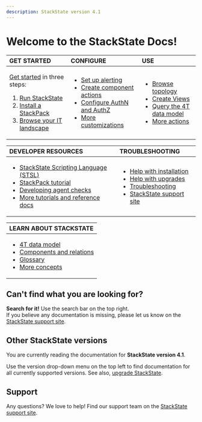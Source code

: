 ```yaml
---
description: StackState version 4.1
---
```


# Welcome to the StackState Docs!

<table>
  <thead>
    <tr>
      <th style="text-align:left">GET STARTED</th>
      <th style="text-align:left">CONFIGURE</th>
      <th style="text-align:left">USE</th>
    </tr>
  </thead>
  <tbody>
    <tr>
      <td style="text-align:left">
        <p> <a href="getting_started.md">Get started</a> in three steps:</p>
        <ol>
          <li><a href="setup/">Run StackState</a>
          </li>
          <li><a href="stackpacks/">Install a StackPack</a>
          </li>
          <li><a href="use/perspectives/topology-perspective.md">Browse your IT landscape</a>
          </li>
        </ol>
      </td>
      <td style="text-align:left">
        <ul>
          <li><a href="use/alerting.md">Set up alerting</a>
          </li>
          <li><a href="configure/topology/component_actions">Create component actions</a>
          </li>
          <li><a href="https://docs.stackstate.com/configure/security/how_to_set_up_roles"  target = "_self">Configure AuthN and AuthZ</a>
          </li>
          <li><a href="configure/">More customizations</a>
          </li>
        </ul>
      </td>
      <td style="text-align:left">
        <ul>
          <li><a href="use/perspectives/topology-perspective.md">Browse topology</a>
          </li>
          <li><a href="use/views.md">Create Views</a>
          </li>
          <li><a href="use/queries.md">Query the 4T data model</a>
          </li>
          <li><a href="use/">More actions</a>
          </li>
        </ul>
      </td>
    </tr>
  </tbody>
</table>

<table>
  <thead>
    <tr>
      <th style="text-align:left">DEVELOPER RESOURCES</th>
      <th style="text-align:left">TROUBLESHOOTING</th>
    </tr>
  </thead>
  <tbody>
    <tr>
      <td style="text-align:left">
        <ul>
          <li><a href="develop/scripting/">StackState Scripting Language (STSL)</a>
          </li>
          <li><a href="develop/tutorials/basic_stackpack_tutorial.md">StackPack tutorial</a>
          </li>
          <li><a href="develop/agent_check/checks_in_agent_v2.md">Developing agent checks</a>
          </li>
          <li><a href="develop/">More tutorials and reference docs</a>
          </li>
        </ul>
      </td>
      <td style="text-align:left">
        <ul>
          <li><a href="setup/">Help with installation</a>
          </li>
          <li><a href="setup/upgrading.md">Help with upgrades</a>
          </li>
          <li><a href="setup/troubleshooting.md">Troubleshooting</a>
          </li>
          <li><a href="https://support.stackstate.com/">StackState support site</a>
            <br
            />
          </li>
        </ul>
      </td>
    </tr>
  </tbody>
</table>

<table>
  <thead>
    <tr>
      <th style="text-align:left">LEARN ABOUT STACKSTATE</th>
    </tr>
  </thead>
  <tbody>
    <tr>
      <td style="text-align:left">
        <ul>
          <li><a href="concepts/4t_data_model.md">4T data model</a>
          </li>
          <li><a href="concepts/components_and_relations.md">Components and relations</a>
          </li>
          <li><a href="concepts/glossary.md">Glossary</a>
          </li>
          <li><a href="concepts/">More concepts</a>
          </li>
        </ul>
      </td>
    </tr>
  </tbody>
</table>

## Can't find what you are looking for?

**Search for it!** Use the search bar on the top right.  
If you believe any documentation is missing, please let us know on the [StackState support site](http://support.stackstate.com/).

## Other StackState versions

You are currently reading the documentation for **StackState version 4.1**.

Use the version drop-down menu on the top left to find documentation for all currently supported versions. See also, [upgrade StackState](setup/upgrading.md).

## Support

Any questions? We love to help! Find our support team on the [StackState support site](http://support.stackstate.com/).

